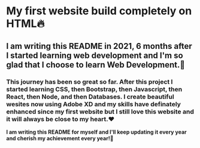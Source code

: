# My first website build completely on HTML🔥

## I am writing this README in 2021, 6 months after I started learning web development and I'm so glad that I choose to learn Web Development.🙌

### This journey has been so great so far. After this project I started learning CSS, then Bootstrap, then Javascript, then React, then Node, and then Databases. I create beautiful wesites now using Adobe XD and my skills have definately enhanced since my first website but I still love this website and it will always be close to my heart.♥

**I am writing this README for myself and I'll keep updating it every year and cherish my achievement every year!🚀**
